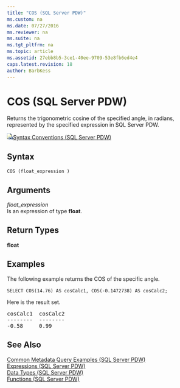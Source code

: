 ```yaml
---
title: "COS (SQL Server PDW)"
ms.custom: na
ms.date: 07/27/2016
ms.reviewer: na
ms.suite: na
ms.tgt_pltfrm: na
ms.topic: article
ms.assetid: 27ebb8b5-3ce1-40ee-9709-53e8fb6ed4e4
caps.latest.revision: 18
author: BarbKess
---
```

# COS (SQL Server PDW)
Returns the trigonometric cosine of the specified angle, in radians, represented by the specified expression in SQL Server PDW.  
  
![Topic link icon](../sqlpdw/media/Topic_Link.gif "Topic_Link")[Syntax Conventions &#40;SQL Server PDW&#41;](../sqlpdw/syntax-conventions-sql-server-pdw.md)  
  
## Syntax  
  
```  
COS (float_expression )  
```  
  
## Arguments  
*float_expression*  
Is an expression of type **float**.  
  
## Return Types  
**float**  
  
## Examples  
The following example returns the COS of the specific angle.  
  
```  
SELECT COS(14.76) AS cosCalc1, COS(-0.1472738) AS cosCalc2;  
```  
  
Here is the result set.  
  
<pre>cosCalc1  cosCalc2  
--------  --------  
-0.58     0.99</pre>  
  
## See Also  
[Common Metadata Query Examples &#40;SQL Server PDW&#41;](../sqlpdw/common-metadata-query-examples-sql-server-pdw.md)  
[Expressions &#40;SQL Server PDW&#41;](../sqlpdw/expressions-sql-server-pdw.md)  
[Data Types &#40;SQL Server PDW&#41;](../sqlpdw/data-types-sql-server-pdw.md)  
[Functions &#40;SQL Server PDW&#41;](../sqlpdw/functions-sql-server-pdw.md)  
  
